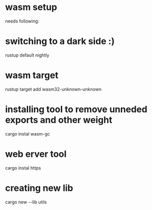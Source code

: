 # wasm setup

needs following:

# switching to a dark side :)
rustup default nightly

# wasm target
rustup target add wasm32-unknown-unknown

# installing tool to remove unneded exports and other weight
cargo instal wasm-gc

# web erver tool
cargo instal https

# creating new lib 
cargo new --lib utils